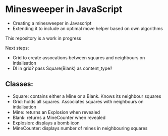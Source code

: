 Minesweeper in JavaScript
=========================
- Creating a minesweeper in Javascript
- Extending it to include an optimal move helper based on own algorithms

This repository is a work in progress

Next steps:

- Grid to create assocations between squares and neighbours on intialisation
- DI in grid? pass Square(Blank) as content_type?

Classes:
-------

- Square: contains either a Mine or a Blank. Knows its neighbour squares
- Grid: holds all squares. Associates squares with neighbours on intialisation
- Mine: returns an Explosion when revealed
- Blank: returns a MineCounter when revealed
- Explosion: displays a bomb icon
- MineCounter: displays number of mines in neighbouring squares





